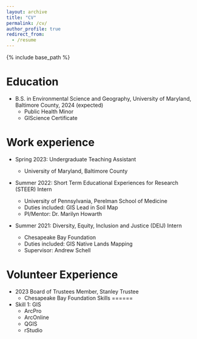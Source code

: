 ```yaml
---
layout: archive
title: "CV"
permalink: /cv/
author_profile: true
redirect_from:
  - /resume
---
```


{% include base_path %}

Education
======
* B.S. in Environmental Science and Geography, University of Maryland, Baltimore County, 2024 (expected)
  * Public Health Minor
  * GIScience Certificate


Work experience
======
* Spring 2023: Undergraduate Teaching Assistant
  * University of Maryland, Baltimore County
 
* Summer 2022: Short Term Educational Experiences for Research (STEER) Intern
  * University of Pennsylvania, Perelman School of Medicine
  * Duties included: GIS Lead in Soil Map
  * PI/Mentor: Dr. Marilyn Howarth

* Summer 2021: Diversity, Equity, Inclusion and Justice (DEIJ) Intern
  * Chesapeake Bay Foundation
  * Duties included: GIS Native Lands Mapping
  * Supervisor: Andrew Schell

Volunteer Experience
======
* 2023 Board of Trustees Member, Stanley Trustee
  * Chesapeake Bay Foundation
Skills
======
* Skill 1: GIS
  * ArcPro
  * ArcOnline
  * QGIS
  * rStudio

